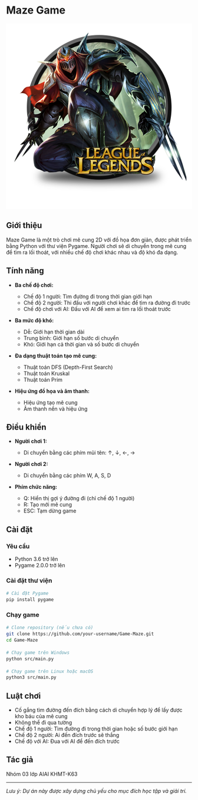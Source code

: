 # Maze Game

![Maze Game Logo](assets/img/icon.png)

## Giới thiệu

Maze Game là một trò chơi mê cung 2D với đồ họa đơn giản, được phát triển bằng Python với thư viện Pygame. Người chơi sẽ di chuyển trong mê cung để tìm ra lối thoát, với nhiều chế độ chơi khác nhau và độ khó đa dạng.

## Tính năng

- **Ba chế độ chơi:**
  - Chế độ 1 người: Tìm đường đi trong thời gian giới hạn
  - Chế độ 2 người: Thi đấu với người chơi khác để tìm ra đường đi trước
  - Chế độ chơi với AI: Đấu với AI để xem ai tìm ra lối thoát trước

- **Ba mức độ khó:** 
  - Dễ: Giới hạn thời gian dài
  - Trung bình: Giới hạn số bước di chuyển
  - Khó: Giới hạn cả thời gian và số bước di chuyển

- **Đa dạng thuật toán tạo mê cung:**
  - Thuật toán DFS (Depth-First Search)
  - Thuật toán Kruskal
  - Thuật toán Prim

- **Hiệu ứng đồ họa và âm thanh:**
  - Hiệu ứng tạo mê cung
  - Âm thanh nền và hiệu ứng

## Điều khiển

- **Người chơi 1:**
  - Di chuyển bằng các phím mũi tên: ↑, ↓, ←, →
  
- **Người chơi 2:**
  - Di chuyển bằng các phím W, A, S, D

- **Phím chức năng:**
  - Q: Hiển thị gợi ý đường đi (chỉ chế độ 1 người)
  - R: Tạo mới mê cung
  - ESC: Tạm dừng game

## Cài đặt

### Yêu cầu

- Python 3.6 trở lên
- Pygame 2.0.0 trở lên

### Cài đặt thư viện

```bash
# Cài đặt Pygame
pip install pygame
```

### Chạy game

```bash
# Clone repository (nếu chưa có)
git clone https://github.com/your-username/Game-Maze.git
cd Game-Maze

# Chạy game trên Windows
python src/main.py

# Chạy game trên Linux hoặc macOS
python3 src/main.py
```

## Luật chơi

- Cố gắng tìm đường đến đích bằng cách di chuyển hợp lý để lấy được kho báu của mê cung
- Không thể đi qua tường
- Chế độ 1 người: Tìm đường đi trong thời gian hoặc số bước giới hạn
- Chế độ 2 người: Ai đến đích trước sẽ thắng
- Chế độ với AI: Đua với AI để đến đích trước



## Tác giả

Nhóm 03 lớp AIAI KHMT-K63

---

*Lưu ý: Dự án này được xây dựng chủ yếu cho mục đích học tập và giải trí.*
